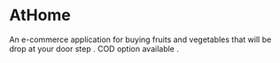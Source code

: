 # AtHome
An e-commerce application for buying fruits and vegetables that will be drop at your door step . COD option available .
